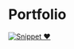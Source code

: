 # Portfolio

[![Snippet ❤️](assets/portfolio_demo.gif)](https://drive.google.com/file/d/1xhFITmx0osB_fqtD2dq0ctzZx2PqwwwV/view?usp=sharing)



